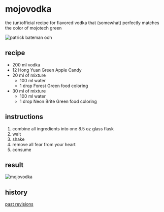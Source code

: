 # mojovodka

the (un)official recipe for flavored vodka that (somewhat) perfectly matches the color of mojotech green

![patrick bateman ooh](https://i.kym-cdn.com/photos/images/newsfeed/001/960/708/fa1.gif)

## recipe

- 200 ml vodka
- 12 Hong Yuan Green Apple Candy
- 20 ml of mixture
    - 100 ml water
    - 1 drop Forest Green food coloring
- 30 ml of mixture
    - 100 ml water
    - 1 drop Neon Brite Green food coloring

## instructions
1. combine all ingredients into one 8.5 oz glass flask
1. wait
1. shake
1. remove all fear from your heart
1. consume

## result

![mojovodka](mojovodka.jpg)

## history

[past revisions](revisions.md)

